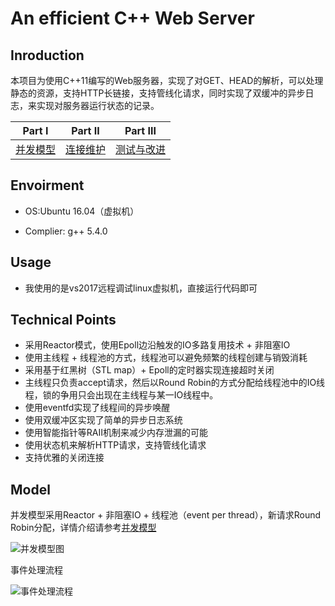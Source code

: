 # An efficient C++ Web Server

## Inroduction

本项目为使用C++11编写的Web服务器，实现了对GET、HEAD的解析，可以处理静态的资源，支持HTTP长链接，支持管线化请求，同时实现了双缓冲的异步日志，来实现对服务器运行状态的记录。

| Part Ⅰ | Part Ⅱ | Part Ⅲ |
|:------:|:------:|:------:|
| [并发模型](并发模型) | [连接维护](连接维护) | [测试与改进](测试与改进)  |


## Envoirment
- OS:Ubuntu 16.04（虚拟机）

- Complier: g++ 5.4.0

## Usage
- 我使用的是vs2017远程调试linux虚拟机，直接运行代码即可

## Technical Points
- 采用Reactor模式，使用Epoll边沿触发的IO多路复用技术 + 非阻塞IO
- 使用主线程 + 线程池的方式，线程池可以避免频繁的线程创建与销毁消耗
- 采用基于红黑树（STL map）+ Epoll的定时器实现连接超时关闭
- 主线程只负责accept请求，然后以Round Robin的方式分配给线程池中的IO线程，锁的争用只会出现在主线程与某一IO线程中。
- 使用eventfd实现了线程间的异步唤醒
- 使用双缓冲区实现了简单的异步日志系统
- 使用智能指针等RAII机制来减少内存泄漏的可能
- 使用状态机来解析HTTP请求，支持管线化请求
- 支持优雅的关闭连接

## Model
并发模型采用Reactor + 非阻塞IO + 线程池（event per thread），新请求Round Robin分配，详情介绍请参考[并发模型](并发模型)

![并发模型图](https://github.com/wangsen1994/web_server/tree/master/datum/model.png)

事件处理流程

![事件处理流程](https://github.com/wangsen1994/web_server/tree/master/datum/eventloop.png)

